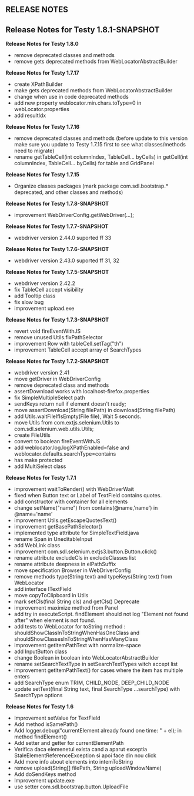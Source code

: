 RELEASE NOTES
-------------
**Release Notes for Testy 1.8.1-SNAPSHOT**
- 

**Release Notes for Testy 1.8.0**
- remove deprecated classes and methods
- remove gets deprecated methods from WebLocatorAbstractBuilder

**Release Notes for Testy 1.7.17**
- create XPathBuilder
- make gets deprecated methods from WebLocatorAbstractBuilder
- change when use in code deprecated methods
- add new property weblocator.min.chars.toType=0 in webLocator.properties
- add resultIdx

**Release Notes for Testy 1.7.16**
- remove deprecated classes and methods (before update to this version make sure you update to Testy 1.7.15 first to see what classes/methods need to migrate)
- rename getTableCell(int columnIndex, TableCell... byCells) in getCell(int columnIndex, TableCell... byCells) for table and GridPanel

**Release Notes for Testy 1.7.15**
- Organize classes packages (mark package com.sdl.bootstrap.* deprecated, and other classes and methods)

**Release Notes for Testy 1.7.8-SNAPSHOT**
- improvement WebDriverConfig.getWebDriver(...);

**Release Notes for Testy 1.7.7-SNAPSHOT**
- webdriver version 2.44.0 suported ff 33

**Release Notes for Testy 1.7.6-SNAPSHOT**
- webdriver version 2.43.0 suported ff 31, 32

**Release Notes for Testy 1.7.5-SNAPSHOT**
- webdriver version 2.42.2
- fix TableCell accept visibility
- add Tooltip class
- fix slow bug
- improvement upload.exe

**Release Notes for Testy 1.7.3-SNAPSHOT**
- revert void fireEventWithJS
- remove unused Utils.fixPathSelector
- improvement Row with tableCell.setTag("th")
- improvement TableCell accept array of SearchTypes

**Release Notes for Testy 1.7.2-SNAPSHOT**
- webdriver version 2.41
- move getDriver in WebDriverConfig
- remove deprecated class and methods
- assertDownload works with localhost-firefox.properties
- fix SimpleMultipleSelect path
- sendKeys return null if element doesn't ready;
- move assertDownload(String filePath) in download(String filePath)
- add Utils.waitFileIfIsEmpty(File file), Wait 5 seconds.
- move Utils from com.extjs.selenium.Utils to com.sdl.selenium.web.utils.Utils;
- create FileUtils
- convert to boolean fireEventWithJS
- add weblocator.log.logXPathEnabled=false and weblocator.defaults.searchType=contains
- has make protected
- add MultiSelect class

**Release Notes for Testy 1.7.1**
- improvement waitToRender() with WebDriverWait
- fixed when Button text or Label of TextField contains quotes.
- add constructor with container for all elements
- change setName("name") from contains(@name,'name') in @name='name'
- improvement Utils.getEscapeQuotesText()
- improvement getBasePathSelector()
- implemented type attribute for SimpleTextField.java
- rename Span in UneditableInput
- add WebLink class
- improvement com.sdl.selenium.extjs3.button.Button.click()
- rename attribute  excludeCls in excludeClasses list
- rename attribute deepness in elPathSuffix
- move specification Browser in WebDriverConfig
- remove methods type(String text) and typeKeys(String text) from WebLocator
- add interface ITextField
- move copyToClipboard in Utils
- mark setCls(final String cls) and getCls() Deprecate
- improvement maximize method from Panel
- add try in executeScript. findElement should not log "Element not found after" when element is not found.
- add tests to WebLocator for toString method : shouldShowClassInToStringWhenHasOneClass and shouldShowClassesInToStringWhenHasManyClass
- improvement getItemPathText with normalize-space
- add InputButton class
- change Boolean in boolean into WebLocatorAbstractBuilder
- rename setSearchTextType in setSearchTextTypes witch accept list
- improvement getItemPathText() for cases where the item has multiple enters
- add SearchType enum TRIM, CHILD_NODE, DEEP_CHILD_NODE
- update setText(final String text, final SearchType ...searchType) with SearchType options

**Release Notes for Testy 1.6**
- Improvement setValue for TextField
- Add method isSamePath()
- Add logger.debug("currentElement already found one time: " + el); in method findElement()
- Add setter and getter for currentElementPath
- Verifica daca elemenetul exista cand a aparut exceptia StaleElementReferenceException si apoi face din nou click
- Add more info about elements into intemToString
- remove upload(String[] filePath, String uploadWindowName)
- Add doSendKeys method
- Improvement update.exe
- use setter com.sdl.bootstrap.button.UploadFile
